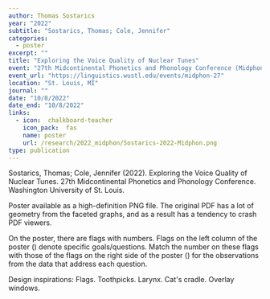 ```yaml
---
author: Thomas Sostarics
year: "2022"
subtitle: "Sostarics, Thomas; Cole, Jennifer"
categories:
  - poster
excerpt: ""
title: "Exploring the Voice Quality of Nuclear Tunes"
event: "27th Midcontinental Phonetics and Phonology Conference (Midphon 2022)"
event_url: "https://linguistics.wustl.edu/events/midphon-27"
location: "St. Louis, MI"
journal: ""
date: "10/8/2022"
date_end: "10/8/2022"
links:
  - icon:  chalkboard-teacher
    icon_pack:  fas
    name: poster
    url: /research/2022_midphon/Sostarics-2022-Midphon.png
type: publication
---
```


Sostarics, Thomas; Cole, Jennifer (2022). Exploring the Voice Quality of Nuclear Tunes. 27th Midcontinental Phonetics and Phonology Conference. Washington University of St. Louis.

Poster available as a high-definition PNG file. The original PDF has a lot of geometry from the faceted graphs, and as a result has a tendency to crash PDF viewers.

On the poster, there are flags with numbers. Flags on the left column of the poster (<i class="fas fa-flag"></i>) denote specific goals/questions. Match the number on these flags with those of the flags on the right side of the poster (<i class="fas fa-flag fa-flip-horizontal"></i>) for the observations from the data that address each question. 

Design inspirations: Flags. Toothpicks. Larynx. Cat's cradle. Overlay windows.
